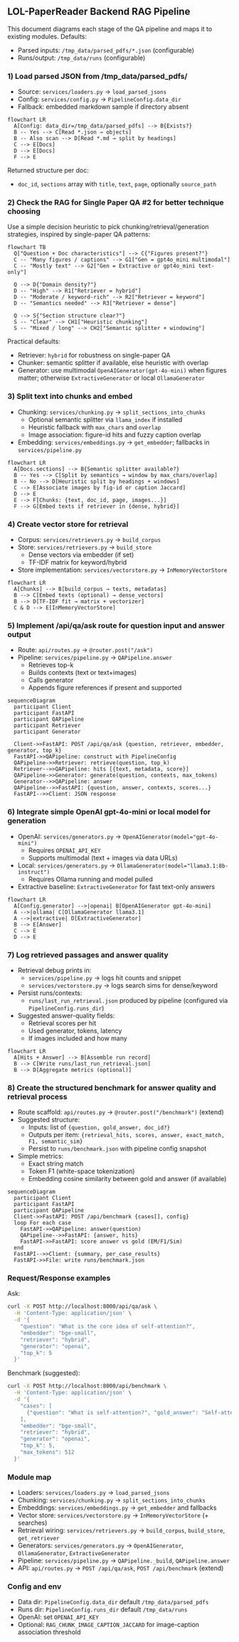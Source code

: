 ## LOL-PaperReader Backend RAG Pipeline

This document diagrams each stage of the QA pipeline and maps it to existing modules. Defaults:
- Parsed inputs: `/tmp_data/parsed_pdfs/*.json` (configurable)
- Runs/output: `/tmp_data/runs` (configurable)

### 1) Load parsed JSON from /tmp_data/parsed_pdfs/

- Source: `services/loaders.py` → `load_parsed_jsons`
- Config: `services/config.py` → `PipelineConfig.data_dir`
- Fallback: embedded markdown sample if directory absent

```mermaid
flowchart LR
  A[Config: data_dir=/tmp_data/parsed_pdfs] --> B{Exists?}
  B -- Yes --> C[Read *.json → objects]
  B -- Also scan --> D[Read *.md → split by headings]
  C --> E[Docs]
  D --> E[Docs]
  F --> E
```

Returned structure per doc:
- `doc_id`, `sections` array with `title`, `text`, `page`, optionally `source_path`

### 2) Check the RAG for Single Paper QA #2 for better technique choosing

Use a simple decision heuristic to pick chunking/retrieval/generation strategies, inspired by single-paper QA patterns:

```mermaid
flowchart TB
  Q["Question + Doc characteristics"] --> C{"Figures present?"}
  C -- "Many figures / captions" --> G1["Gen = gpt4o_mini multimodal"]
  C -- "Mostly text" --> G2["Gen = Extractive or gpt4o_mini text-only"]

  Q --> D{"Domain density?"}
  D -- "High" --> R1["Retriever = hybrid"]
  D -- "Moderate / keyword-rich" --> R2["Retriever = keyword"]
  D -- "Semantics needed" --> R3["Retriever = dense"]

  Q --> S{"Section structure clear?"}
  S -- "Clear" --> CH1["Heuristic chunking"]
  S -- "Mixed / long" --> CH2["Semantic splitter + windowing"]

```

Practical defaults:
- Retriever: `hybrid` for robustness on single-paper QA
- Chunker: semantic splitter if available, else heuristic with overlap
- Generator: use multimodal `OpenAIGenerator(gpt-4o-mini)` when figures matter; otherwise `ExtractiveGenerator` or local `OllamaGenerator`

### 3) Split text into chunks and embed

- Chunking: `services/chunking.py` → `split_sections_into_chunks`
  - Optional semantic splitter via `llama_index` if installed
  - Heuristic fallback with `max_chars` and `overlap`
  - Image association: figure-id hits and fuzzy caption overlap
- Embedding: `services/embeddings.py` → `get_embedder`; fallbacks in `services/pipeline.py`

```mermaid
flowchart LR
  A[Docs.sections] --> B{Semantic splitter available?}
  B -- Yes --> C[Split by semantics → window by max_chars/overlap]
  B -- No --> D[Heuristic split by headings + windows]
  C --> E[Associate images by fig-id or caption Jaccard]
  D --> E
  E --> F[Chunks: {text, doc_id, page, images...}]
  F --> G[Embed texts if retriever in {dense, hybrid}]
```

### 4) Create vector store for retrieval

- Corpus: `services/retrievers.py` → `build_corpus`
- Store: `services/retrievers.py` → `build_store`
  - Dense vectors via embedder (if set)
  - TF-IDF matrix for keyword/hybrid
- Store implementation: `services/vectorstore.py` → `InMemoryVectorStore`

```mermaid
flowchart LR
  A[Chunks] --> B[build_corpus → texts, metadatas]
  B --> C[Embed texts (optional) → dense_vectors]
  B --> D[TF-IDF fit → matrix + vectorizer]
  C & D --> E[InMemoryVectorStore]
```

### 5) Implement /api/qa/ask route for question input and answer output

- Route: `api/routes.py` → `@router.post("/ask")`
- Pipeline: `services/pipeline.py` → `QAPipeline.answer`
  - Retrieves top-k
  - Builds contexts (text or text+images)
  - Calls generator
  - Appends figure references if present and supported

```mermaid
sequenceDiagram
  participant Client
  participant FastAPI
  participant QAPipeline
  participant Retriever
  participant Generator

  Client->>FastAPI: POST /api/qa/ask {question, retriever, embedder, generator, top_k}
  FastAPI->>QAPipeline: construct with PipelineConfig
  QAPipeline->>Retriever: retrieve(question, top_k)
  Retriever-->>QAPipeline: hits [{text, metadata, score}]
  QAPipeline->>Generator: generate(question, contexts, max_tokens)
  Generator-->>QAPipeline: answer
  QAPipeline-->>FastAPI: {question, answer, contexts, scores...}
  FastAPI-->>Client: JSON response
```

### 6) Integrate simple OpenAI gpt-4o-mini or local model for generation

- OpenAI: `services/generators.py` → `OpenAIGenerator(model="gpt-4o-mini")`
  - Requires `OPENAI_API_KEY`
  - Supports multimodal (text + images via data URLs)
- Local: `services/generators.py` → `OllamaGenerator(model="llama3.1:8b-instruct")`
  - Requires Ollama running and model pulled
- Extractive baseline: `ExtractiveGenerator` for fast text-only answers

```mermaid
flowchart LR
  A[Config.generator] -->|openai| B[OpenAIGenerator gpt-4o-mini]
  A -->|ollama| C[OllamaGenerator llama3.1]
  A -->|extractive| D[ExtractiveGenerator]
  B --> E[Answer]
  C --> E
  D --> E
```

### 7) Log retrieved passages and answer quality

- Retrieval debug prints in:
  - `services/pipeline.py` → logs hit counts and snippet
  - `services/vectorstore.py` → logs search sims for dense/keyword
- Persist runs/contexts:
  - `runs/last_run_retrieval.json` produced by pipeline (configured via `PipelineConfig.runs_dir`)
- Suggested answer-quality fields:
  - Retrieval scores per hit
  - Used generator, tokens, latency
  - If images included and how many

```mermaid
flowchart LR
  A[Hits + Answer] --> B[Assemble run record]
  B --> C[Write runs/last_run_retrieval.json]
  B --> D[Aggregate metrics (optional)]
```

### 8) Create the structured benchmark for answer quality and retrieval process

- Route scaffold: `api/routes.py` → `@router.post("/benchmark")` (extend)
- Suggested structure:
  - Inputs: list of `{question, gold_answer, doc_id?}`
  - Outputs per item: `{retrieval_hits, scores, answer, exact_match, F1, semantic_sim}`
  - Persist to `runs/benchmark.json` with pipeline config snapshot
- Simple metrics:
  - Exact string match
  - Token F1 (white-space tokenization)
  - Embedding cosine similarity between gold and answer (if available)

```mermaid
sequenceDiagram
  participant Client
  participant FastAPI
  participant QAPipeline
  Client->>FastAPI: POST /api/benchmark {cases[], config}
  loop For each case
    FastAPI->>QAPipeline: answer(question)
    QAPipeline-->>FastAPI: {answer, hits}
    FastAPI->>FastAPI: score answer vs gold (EM/F1/Sim)
  end
  FastAPI-->>Client: {summary, per_case_results}
  FastAPI->>File: write runs/benchmark.json
```

### Request/Response examples

Ask:
```bash
curl -X POST http://localhost:8000/api/qa/ask \
  -H 'Content-Type: application/json' \
  -d '{
    "question": "What is the core idea of self-attention?",
    "embedder": "bge-small",
    "retriever": "hybrid",
    "generator": "openai",
    "top_k": 5
  }'
```

Benchmark (suggested):
```bash
curl -X POST http://localhost:8000/api/benchmark \
  -H 'Content-Type: application/json' \
  -d '{
    "cases": [
      {"question": "What is self-attention?", "gold_answer": "Self-attention computes attention weights over tokens ..."}
    ],
    "embedder": "bge-small",
    "retriever": "hybrid",
    "generator": "openai",
    "top_k": 5,
    "max_tokens": 512
  }'
```

### Module map

- Loaders: `services/loaders.py` → `load_parsed_jsons`
- Chunking: `services/chunking.py` → `split_sections_into_chunks`
- Embeddings: `services/embeddings.py` → `get_embedder` and fallbacks
- Vector store: `services/vectorstore.py` → `InMemoryVectorStore` (+ searches)
- Retrieval wiring: `services/retrievers.py` → `build_corpus`, `build_store`, `get_retriever`
- Generators: `services/generators.py` → `OpenAIGenerator`, `OllamaGenerator`, `ExtractiveGenerator`
- Pipeline: `services/pipeline.py` → `QAPipeline._build`, `QAPipeline.answer`
- API: `api/routes.py` → `POST /api/qa/ask`, `POST /api/benchmark` (extend)

### Config and env

- Data dir: `PipelineConfig.data_dir` default `/tmp_data/parsed_pdfs`
- Runs dir: `PipelineConfig.runs_dir` default `/tmp_data/runs`
- OpenAI: set `OPENAI_API_KEY`
- Optional: `RAG_CHUNK_IMAGE_CAPTION_JACCARD` for image-caption association threshold


